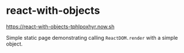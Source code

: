 # react-with-objects
https://react-with-objects-tphlpoxhyr.now.sh

Simple static page demonstrating calling `ReactDOM.render` with a simple object.
